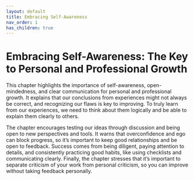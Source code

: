 ```yaml
---
layout: default
title: Embracing Self-Awareness
nav_order: 1
has_children: true
---
```

# Embracing Self-Awareness: The Key to Personal and Professional Growth

This chapter highlights the importance of self-awareness, open-mindedness, and clear communication for personal and professional growth. It explains that our conclusions from experiences might not always be correct, and recognizing our flaws is key to improving. To truly learn from our experiences, we need to think about them logically and be able to explain them clearly to others.

The chapter encourages testing our ideas through discussion and being open to new perspectives and tools. It warns that overconfidence and ego can block progress, so it’s important to keep good relationships and be open to feedback. Success comes from being diligent, paying attention to details, and consistently practicing good habits, like using checklists and communicating clearly. Finally, the chapter stresses that it’s important to separate criticism of your work from personal criticism, so you can improve without taking feedback personally.